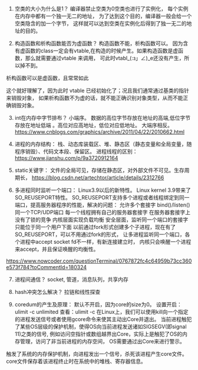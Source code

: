 
1. 空类的大小为什么是1？
编译器禁止空类为0空类也进行了实例化，
每个实例在内存中都有一个独一无二的地址，
为了达到这个目的，编译器一般会给一个空类隐含的加一个字节，
这样就可以达到空类在实例化后得到了独一无二的地址的目的。

2. 构造函数和析构函数能否为虚函数？
构造函数不能，析构函数可以。
因为含有虚函数的class一定会有vtable,在构造的时候产生。如果构造函数是虚函数，那么就需要通过vtable 来调用，
可此时vtabl_(:з」∠)_e还没有产生，所以掉不到。

析构函数可以是虚函数，且常常如此

这个就好理解了，因为此时 vtable 已经初始化了；况且我们通常通过基类的指针来销毁对象，
如果析构函数不为虚的话，就不能正确识别对象类型，从而不能正确销毁对象。

3. int在内存中字节排布？ 小端序。
数据的高位字节存放在地址的高端,低位字节存放在地址低端
。高位对应高地址，低位对应低地址。
大端序相反。
https://www.cnblogs.com/graphics/archive/2011/04/22/2010662.html

4. 进程的内存结构：
栈、动态库装载区、堆、静态区（静态变量和全局变量，随程序销毁）、代码文本段、保留区。
进程线程的区别：
https://www.jianshu.com/p/9a3720912164

5. static关键字：
文件的全局可见，存储在静态区，对外部文件不可见。生存周期长，
https://blog.csdn.net/artechtor/article/details/2312766

6. 多进程同时监听一个端口：
Linux3.9以后的新特性。
Linux kernel 3.9带来了SO_REUSEPORT特性。
SO_REUSEPORT支持多个进程或者线程绑定到同一端口，提高服务器程序的性能，解决的问题：
允许多个套接字 bind()/listen() 同一个TCP/UDP端口
每一个线程拥有自己的服务器套接字
在服务器套接字上没有了锁的竞争
内核层面实现负载均衡
安全层面，监听同一个端口的套接字只能位于同一个用户下面
以前通过fork形式创建多个子进程，现在有了SO_REUSEPORT，可以不用通过fork的形式，
让多进程监听同一个端口，各个进程中accept socket fd不一样，有新连接建立时，
内核只会唤醒一个进程来accept，并且保证唤醒的均衡性。

https://www.nowcoder.com/questionTerminal/0767872fc4c64959b73cc360e573f784?toCommentId=180324

7. 进程间通信？
socket, 管道，消息队列，共享内存

8. hash冲突怎么解决？
   拉链和线性探查

9. coredum的产生及原理：
默认不开启，因为core的size为0。
设置开启：ulimit -c unlimited
查看：ulimit -c
在Linux上，我们可以使用kill向一个指定的进程发送信号或者使用gcore命令来使其主动出Core并退出。
当前进程触犯了某些OS层级的保护机制，使得OS向当前进程发送诸如SIGSEGV(即signal 11)之类的信号, 
例如访问空指针或数组越界出Core，实际上是触犯了OS的内存管理，访问了非当前进程的内存空间，
OS需要通过出Core来进行警示。

触发了系统的内存保护机制，向进程发出一个信号，杀死该进程产生core文件。
core文件保存着该进程终止时在系统中的堆栈、寄存器信息。
